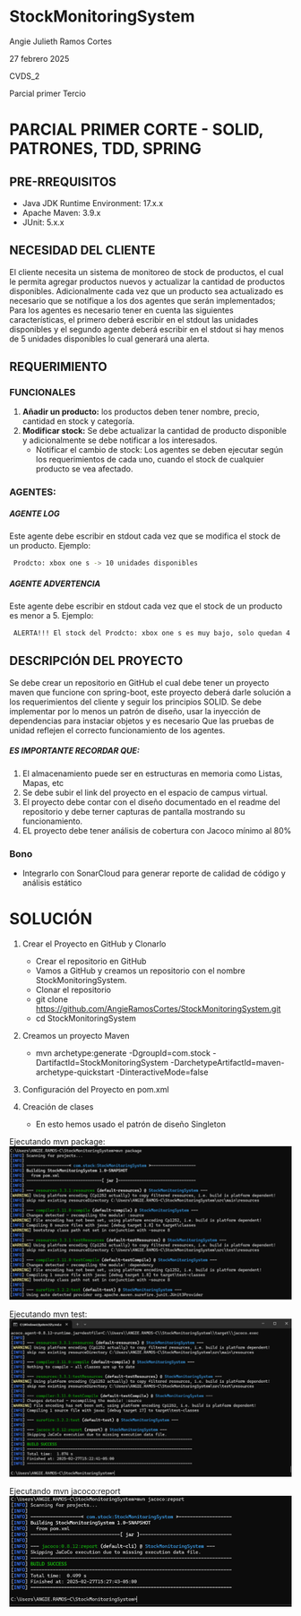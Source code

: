 # StockMonitoringSystem
Angie Julieth Ramos Cortes

27 febrero 2025

CVDS_2

Parcial primer Tercio

# PARCIAL PRIMER CORTE - SOLID, PATRONES, TDD, SPRING

## PRE-RREQUISITOS
- Java JDK Runtime Environment: 17.x.x
- Apache Maven: 3.9.x
- JUnit: 5.x.x

## NECESIDAD DEL CLIENTE
El cliente necesita un sistema de monitoreo de stock de productos, el cual le permita agregar productos nuevos y actualizar la cantidad de productos disponibles. Adicionalmente cada vez que un producto sea actualizado es necesario que se notifique a los dos agentes que serán implementados; Para los agentes es necesario tener en cuenta las siguientes características, el primero deberá escribir en el stdout las unidades disponibles y el segundo agente deberá escribir en el stdout si hay menos de 5 unidades disponibles lo cual generará una alerta. 
## REQUERIMIENTO
### FUNCIONALES
1. **Añadir un producto:** los productos deben tener nombre, precio, cantidad en stock y categoría.
2. **Modificar stock:** Se debe actualizar la cantidad de producto disponible y adicionalmente se debe notificar a los interesados.
    - Notificar el cambio de stock: Los agentes se deben ejecutar según los requerimientos de cada uno, cuando el stock de cualquier producto se vea afectado.
### AGENTES:
##### AGENTE LOG
Este agente debe escribir en stdout cada vez que se modifica el stock de un producto.
Ejemplo:
```bash
 Prodcto: xbox one s -> 10 unidades disponibles
 ```
##### AGENTE ADVERTENCIA
Este agente debe escribir en stdout cada vez que el stock de un producto es menor a 5.
Ejemplo:
```bash
 ALERTA!!! El stock del Prodcto: xbox one s es muy bajo, solo quedan 4 unidades.
 ```
## DESCRIPCIÓN DEL PROYECTO
Se debe crear un repositorio en GitHub el cual debe tener un proyecto maven que funcione con spring-boot, este proyecto deberá darle solución a los requerimientos del cliente y seguir los principios SOLID. Se debe implementar por lo menos un patrón de diseño, usar la inyección de dependencias para instaciar objetos y es necesario Que las pruebas de unidad reflejen el correcto funcionamiento de los agentes.

#####  ES IMPORTANTE RECORDAR QUE:

1. El almacenamiento puede ser en estructuras en memoria como Listas, Mapas, etc
2. Se debe subir el link del proyecto en el espacio de campus virtual.
3. El proyecto debe contar con el diseño documentado en el readme del repositorio y debe terner capturas de pantalla mostrando su funcionamiento.
4. EL proyecto debe tener análisis de cobertura con Jacoco mínimo al 80%

### Bono
- Integrarlo con SonarCloud para generar reporte de calidad de código y análisis estático

# SOLUCIÓN
1. Crear el Proyecto en GitHub y Clonarlo
   - Crear el repositorio en GitHub
   - Vamos a GitHub y creamos un repositorio con el nombre StockMonitoringSystem.
   - Clonar el repositorio
   - git clone https://github.com/AngieRamosCortes/StockMonitoringSystem.git
   - cd StockMonitoringSystem

2. Creamos un proyecto Maven
   - mvn archetype:generate -DgroupId=com.stock -DartifactId=StockMonitoringSystem -DarchetypeArtifactId=maven-archetype-quickstart -DinteractiveMode=false

3.	Configuración del Proyecto en pom.xml
4.  Creación de clases
    - En esto hemos usado el patrón de diseño Singleton 

Ejecutando mvn package:
![mvnPackage.png](mvnPackage.png)

Ejecutando mvn test:
![mvnTest.png](mvnTest.png)

Ejecutando mvn jacoco:report
![mvnJacocoReport.png](mvnJacocoReport.png)